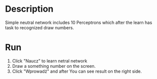 # Description
Simple neutral network includes 10 Perceptrons which after the learn has task to recognized draw numbers.

# Run 
1. Click "Naucz" to learn netral network
2. Draw a something number on the screen. 
3. Click "Wprowadź" and after You can see result on the right side. 



